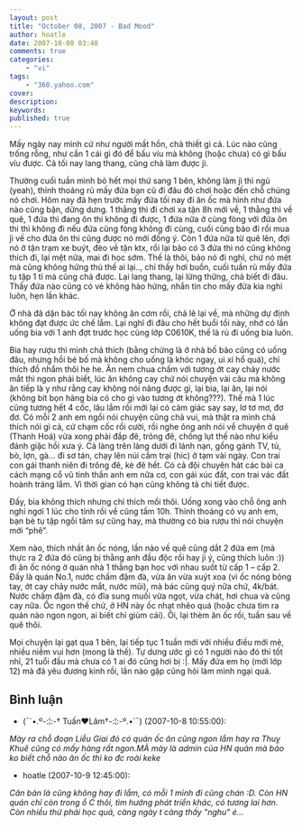 ```yaml
---
layout: post
title: "October 08, 2007 - Bad Mood"
author: hoatle
date: 2007-10-08 03:48
comments: true
categories:
    - "vi"
tags:
    - "360.yahoo.com"
cover:
description:
keywords:
published: true
---
```


Mấy ngày nay mình cứ như người mất hồn, chả thiết gì cả. Lúc nào cũng trống rỗng, như cần 1 cái gì
đó để bấu víu mà không (hoặc chưa) có gì bấu víu được. Cả tối nay lang thang, cũng chả làm được jì.

<!-- more -->

Thường cuối tuần mình bỏ hết mọi thứ sang 1 bên, không làm jì thì ngủ (yeah), thỉnh thoảng rủ mấy
đứa bạn cũ đi đâu đó chơi hoặc đến chỗ chúng nó chơi. Hôm nay đã hẹn trước mấy đứa tối nay đi ăn ốc
mà hình như đứa nào cũng bận, dửng dưng. 1 thằng thì đi chơi xa tận 8h mới về, 1 thằng thì về quê,
1 đứa thì đang ôn thi không đi được, 1 đứa nữa ở cùng fòng với đứa ôn thi thì không đi nếu đứa cũng
fòng không đi cùng, cuối cùng bảo đi rồi mua jì về cho đứa ôn thi cũng được nó mới đồng ý. Còn 1 đứa
nữa từ quê lên, đợi nó ở tận trạm xe buýt, đèo về tận ktx, rồi lại bảo có 3 đứa thì nó cũng không
thích đi, lại mệt nữa, mai đi học sớm. Thế là thôi, bảo nó đi nghỉ, chứ nó mệt mà cũng không hứng
thú thế ai lại.., chỉ thấy hơi buồn, cuối tuần rủ mấy đứa tụ tập 1 tí mà cũng chả được. Lại lang
thang, lại lững thững, chả biết đi đâu. Thấy đứa nào cũng có vẻ không hào hứng, nhắn tin cho mấy
đứa kia nghỉ luôn, hẹn lần khác.

Ở nhà đã dặn bác tối nay không ăn cơm rồi, chả lẽ lại về, mà những dự định không đạt được ức chế
lắm. Lại nghĩ đi đâu cho hết buổi tối này, nhớ có lần uống bia với 1 anh đợt trước học cùng lớp
C0610K, thế là rủ đi uống bia luôn.

Bia hay rượu thì mình chả thích (bằng chứng là ở nhà bố bảo cũng có uống đâu, nhưng hồi bé bố mà
không cho uống là khóc ngay, ui xí hổ quá), chỉ thích đồ nhắm thôi he he. Ăn nem chua chấm với tương
ớt cay chảy nước mắt thì ngon phải biết, lúc ăn không cay chứ nói chuyện vài câu mà không ăn tiếp
là y như rằng cay không nói năng được gì, lại bia, lại ăn, lại nói (không bít bọn hàng bia có cho gì
vào tương ớt không???). Thế mà 1 lúc cũng tương hết 4 cốc, lâu lắm rồi mới lại có cảm giác say say,
lơ tơ mơ, đơ đơ. Có mỗi 2 anh em ngồi nói chuyện cũng chả vui, mà thật ra mình chả thích nói gì cả,
cứ chạm cốc rồi cười, rồi nghe ông anh nói về chuyện ở quê (Thanh Hoá) vừa xong phải đắp đê, trông
đê, chống lụt thế nào như kiểu đánh giặc hồi xưa ý. Cả làng trên làng dưới đi lánh nạn, gồng gánh
TV, tủ, bò, lợn, gà… đi sơ tán, chạy lên núi cắm trại (hic) ở tạm vài ngày. Con trai con gái thanh
niên đi trông đê, kè đê hết. Có cả đội chuyên hát các bài ca cách mạng cổ vũ tinh thần anh em nữa
cơ, con gái xúc đất, con trai vác đất hoành tráng lắm. Vì thời gian có hạn cũng không tả chi tiết
được.

Đấy, bia không thích nhưng chỉ thích mồi thôi. Uống xong vào chỗ ông anh nghỉ ngơi 1 lúc cho tỉnh
rồi về cũng tầm 10h. Thỉnh thoảng có vụ anh em, bạn bè tụ tập ngồi tâm sự cũng hay, mà thường có bia
rượu thì nói chuyện mới “phê”.

Xem nào, thích nhất ăn ốc nóng, lần nào về quê cũng dắt 2 đứa em (mà thực ra 2 đứa đó cũng bị thằng
anh đầu độc rồi hay jì ý, cũng thích luôn :)) đi ăn ốc nóng ờ quán nhà 1 thằng bạn học với nhau suốt
từ cấp 1 – cấp 2. Đấy là quán No.1, nước chấm đậm đà, vừa ăn vừa xuýt xoa (vì ốc nóng bỏng tay, ớt
cay chảy nước mắt, nước mũi), mà bác cũng quý nữa chứ, 4k/bát. Nước chấm đậm đà, có đĩa sung muối
vừa ngọt, vừa chát, hơi chua và cũng cay nữa. Ốc ngon thế chứ, ở HN này ốc nhạt nhẽo quá (hoặc chưa
tìm ra quán nào ngon ngon, ai biết chỉ giùm cái). Ôi, lại thèm ăn ốc rồi, tuần sau về quê thôi.

Mọi chuyện lại gạt qua 1 bên, lại tiếp tục 1 tuần mới với nhiều điều mới mẻ, nhiều niềm vui hơn
(mong là thế). Tự dưng ước gì có 1 người nào đó thì tốt nhỉ, 21 tuổi đầu mà chưa có 1 ai đó cũng
hơi bị :|. Mấy đứa em họ (mới lớp 12) mà đã yêu đương kinh rồi, lần nào gặp cũng hỏi làm mình ngại
quá.

Bình luận
---------

- (¯`•.º-:¦:-† Tuấn♥Lâm†-:¦:-º.•´¯) (2007-10-8 10:55:00):

*Mày ra chỗ đoạn Liễu Giai đó có quán ốc ăn cũng ngon lắm hay ra Thuỵ Khuê cũng có mấy hàng rất
ngon.MÀ mày là admin của HN quán mà bảo ko biết chỗ nào ăn ốc thì ko đc roài keke*

- hoatle (2007-10-9 12:45:00):

*Căn bản là cũng không hay đi lắm, có mỗi 1 mình đi cũng chán :D. Còn HN quán chỉ còn trong ổ C
thôi, tìm hướng phát triển khác, có tương lai hơn. Còn nhiều thứ phải học quá, càng ngày t càng
thấy "nghu" é...*
